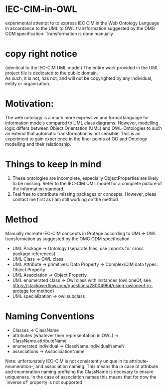 # IEC-CIM-in-OWL
experimental  attempt to to express IEC CIM in the Web Ontology Language in accordance to the UML to 
OWL transformation suggested by the OMG ODM specification. Transformation is done manually

# copy right notice
(identical to the IEC-CIM UML model) 
The entire work provided in the UML project file is dedicated to the public domain.  
As such, it is not, has not, and will not be copyrighted by any individual, entity or organization.


# Motivation: 
The web ontology is a much more expressive and formal language for information models compared
to UML class diagrams. However, modelling logic differs between Object Orientation (UML) and OWL-Ontologies
to such an extend that automatic transformation is not sensible. This is an experiment to gain experience in
the finer points of OO and Ontology modelling and their relationship.


# Things to keep in mind 
1) These ontologies are incomplete, especially ObjectProperties are likely to be missing. Refer to the IEC-CIM UML 
model for a complete picture of the information standard.
2) Feel free to contribute missing packages or concepts. However, pleas contact me first as I am still working on the method

# Method
Manually recreate IEC-CIM concepts in Protégé according to UML-> OWL transformation as suggested by the OMG ODM specification.

- UML Package          ->   Ontology (separate files, use imports for cross package references)
- UML Class            ->   OWL class
- UML Attribute        ->   primitives: Data Property
                       ->   Complex/CIM data types: Object Property
- UML Association      ->   Object Property 
- UML enumerated class ->   Owl class with instances (owl:oneOf, see https://stackoverflow.com/questions/28004964/using-owloneof-in-protege for method)
- UML specialization   ->   owl:subclass


# Naming Conventions
- Classes                                             -> ClassName
- attributes (whatever their representation in OWL)   -> ClassName.attributeName 
- enumerated individual                               -> ClassName.individualNameN
- associations                                        -> AssociciationName 

Note: unfortunately IEC-CIM is not consistently unique in its attribute- enumeration-, and association naming. This means tha
In case of attribute and enumeration naming prefising the ClassName is necesary to ensure uniqueness. In the case of association names 
this means that for now the `inverse of' property is not supported 
